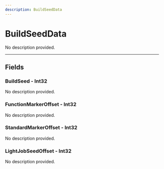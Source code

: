```yaml
---
description: BuildSeedData
---
```


# BuildSeedData

No description provided.

***

## Fields

### BuildSeed - Int32

No description provided.

### FunctionMarkerOffset - Int32

No description provided.

### StandardMarkerOffset - Int32

No description provided.

### LightJobSeedOffset - Int32

No description provided.
